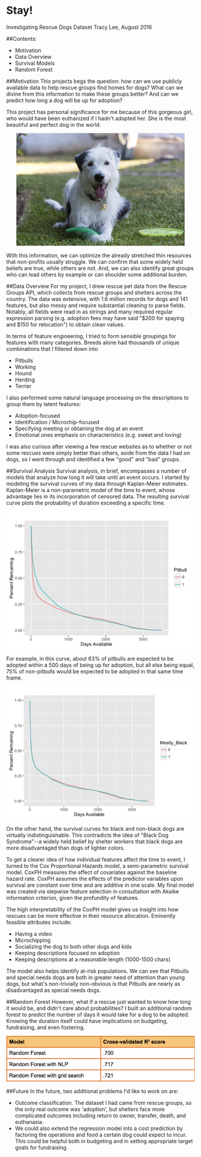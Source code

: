 # Stay!
Investigating Rescue Dogs Dataset
Tracy Lee, August 2016

##Contents:
* Motivation
* Data Overview
* Survival Models
* Random Forest


##Motivation
This projects begs the question: how can we use publicly available data to help rescue groups find homes for dogs? What can we divine from this information to make these groups better? And can we predict how long a dog will be up for adoption?

This project has personal significance for me because of this gorgeous girl, who would have been euthanized if I hadn't adopted her. She is the most beautiful and perfect dog in the world.

<p align="center"><img src="https://github.com/tracyclee/rescuedogs/blob/master/images/tess.jpg" width="450"></p>

With this information, we can optimize the already stretched thin resources that non-profits usually struggle. We can confirm that some widely held beliefs are true, while others are not. And, we can also identify great groups who can lead others by example or can shoulder some additional burden.


##Data Overview
For my project, I drew rescue pet data from the Rescue Groups API, which collects from rescue groups and shelters across the country. The data was extensive, with 1.6 million records for dogs and 141 features, but also messy and require substantial cleaning to parse fields. Notably, all fields were read in as strings and many required regular expression parsing (e.g. adoption fees may have said "$200 for spaying and $150 for relocation") to obtain clean values.

In terms of feature engineering, I tried to form sensible groupings for features with many categories. Breeds alone had thousands of unique combinations that I filtered down into
* Pitbulls
* Working
* Hound
* Herding
* Terrier

I also performed some natural language processing on the descriptions to group them by latent features:
* Adoption-focused
* Identification / Microchip-focused
* Specifying meeting or obtaining the dog at an event
* Emotional ones emphasis on characteristics (e.g. sweet and loving)

I was also curious after viewing a few rescue websites as to whether or not some rescues were simply better than others, aside from the data I had on dogs, so I went through and identified a few "good" and "bad" groups.


##Survival Analysis
Survival analysis, in brief, encompasses a number of models that analyze how long it will take until an event occurs. I started by modeling the survival curves of my data through Kaplan-Meier estimates. Kaplan-Meier is a non-parametric model of the time to event, whose advantage lies in its incorporation of censored data. The resulting survival curve plots the probability of duration exceeding a specific time.

<p align="center"><img src="https://github.com/tracyclee/rescuedogs/blob/master/images/survival_curve_pitbull.jpeg"></p>

For example, in this curve, about 63% of pitbulls are expected to be adopted within a 500 days of being up for adoption, but all else being equal, 75% of non-pitbulls would be expected to be adopted in that same time frame.

<p align="center"><img src="https://github.com/tracyclee/rescuedogs/blob/master/images/survival_curve_black.jpeg"></p>

On the other hand, the survival curves for black and non-black dogs are virtually indistinguishable. This contradicts the idea of "Black Dog Syndrome"--a widely held belief by shelter workers that black dogs are more disadvantaged than dogs of lighter colors.

To get a clearer idea of how individual features affect the time to event, I turned to the Cox Proportional Hazards model, a semi-parametric survival model. CoxPH measures the affect of covariates against the baseline hazard rate. CoxPH assumes the effects of the predictor variables upon survival are constant over time and are additive in one scale. My final model was created via stepwise feature selection in consultation with Akaike information criterion, given the profundity of features.

The high interpretability of the CoxPH model gives us insight into how rescues can be more effective in their resource allocation. Eminently feasible attributes include:
* Having a video
* Microchipping
* Socializing the dog to both other dogs and kids
* Keeping descriptions focused on adoption
* Keeping descriptions at a reasonable length (1000-1500 chars)

The model also helps identify at-risk populations. We can see that Pitbulls and special needs dogs are both in greater need of attention than young dogs, but what's non-trivially non-obvious is that Pitbulls are nearly as disadvantaged as special needs dogs.


##Random Forest
However, what if a rescue just wanted to know how long it would be, and didn't care about probabilities? I built an additional random forest to predict the number of days it would take for a dog to be adopted. Knowing the duration itself could have implications on budgeting, fundraising, and even fostering.

<p align="center"><img src="https://github.com/tracyclee/rescuedogs/blob/master/images/rf_results.jpg"></p>



##Future
In the future, two additional problems I'd like to work on are:
* Outcome classification. The dataset I had came from rescue groups, so the only real outcome was 'adoption', but shelters face more complicated outcomes including return to owner, transfer, death, and euthanasia.
* We could also extend the regression model into a cost prediction by factoring the operations and food a certain dog could expect to incur. This could be helpful both in budgeting and in setting appropriate target goals for fundraising.
